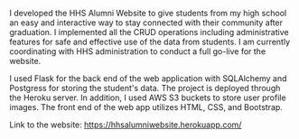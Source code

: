 I developed the HHS Alumni Website to give students from my high school an easy and interactive way to stay connected with their community after graduation. 
I implemented all the CRUD operations including administrative features for safe and effective use of the data from students. I am currently coordinating with
HHS administration to conduct a full go-live for the website.

I used Flask for the back end of the web application with SQLAlchemy and Postgress for storing the student's data. The project is deployed through the Heroku server. 
In addition, I used AWS S3 buckets to store user profile images. The front end of the web app utilizes HTML, CSS, and Bootstrap.

Link to the website: https://hhsalumniwebsite.herokuapp.com/
